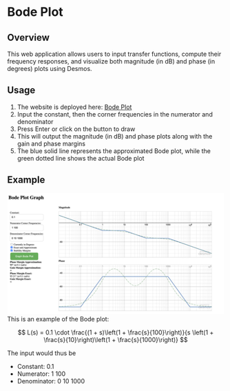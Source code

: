 # Bode Plot
## Overview
This web application allows users to input transfer functions, compute their frequency responses, and visualize both magnitude (in dB) and phase (in degrees) plots using Desmos.

## Usage
1. The website is deployed here: [Bode Plot](https://yk9221.github.io/Bode-Plot/)
2. Input the constant, then the corner frequencies in the numerator and denominator
3. Press Enter or click on the button to draw
4. This will output the magnitude (in dB) and phase plots along with the gain and phase margins
5. The blue solid line represents the approximated Bode plot, while the green dotted line shows the actual Bode plot

## Example
![Bode Plot](Bode_plot.png)
This is an example of the Bode plot:

$$
L(s) = 0.1 \cdot \frac{(1 + s)\left(1 + \frac{s}{100}\right)}{s \left(1 + \frac{s}{10}\right)\left(1 + \frac{s}{1000}\right)}
$$

The input would thus be
- Constant: 0.1
- Numerator: 1 100
- Denominator: 0 10 1000